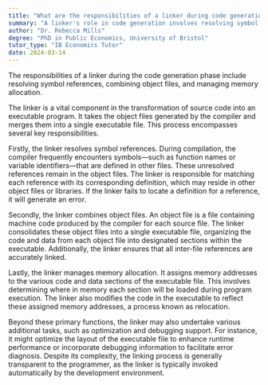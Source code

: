 ```yaml
---
title: "What are the responsibilities of a linker during code generation?"
summary: "A linker's role in code generation involves resolving symbol references, merging object files, and overseeing memory allocation to ensure proper execution of programs."
author: "Dr. Rebecca Mills"
degree: "PhD in Public Economics, University of Bristol"
tutor_type: "IB Economics Tutor"
date: 2024-03-14
---
```


The responsibilities of a linker during the code generation phase include resolving symbol references, combining object files, and managing memory allocation.

The linker is a vital component in the transformation of source code into an executable program. It takes the object files generated by the compiler and merges them into a single executable file. This process encompasses several key responsibilities.

Firstly, the linker resolves symbol references. During compilation, the compiler frequently encounters symbols—such as function names or variable identifiers—that are defined in other files. These unresolved references remain in the object files. The linker is responsible for matching each reference with its corresponding definition, which may reside in other object files or libraries. If the linker fails to locate a definition for a reference, it will generate an error.

Secondly, the linker combines object files. An object file is a file containing machine code produced by the compiler for each source file. The linker consolidates these object files into a single executable file, organizing the code and data from each object file into designated sections within the executable. Additionally, the linker ensures that all inter-file references are accurately linked.

Lastly, the linker manages memory allocation. It assigns memory addresses to the various code and data sections of the executable file. This involves determining where in memory each section will be loaded during program execution. The linker also modifies the code in the executable to reflect these assigned memory addresses, a process known as relocation.

Beyond these primary functions, the linker may also undertake various additional tasks, such as optimization and debugging support. For instance, it might optimize the layout of the executable file to enhance runtime performance or incorporate debugging information to facilitate error diagnosis. Despite its complexity, the linking process is generally transparent to the programmer, as the linker is typically invoked automatically by the development environment.
    